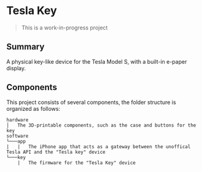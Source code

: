 # Tesla Key

> This is a work-in-progress project

## Summary

A physical key-like device for the Tesla Model S, with a built-in e-paper display.


## Components

This project consists of several components, the folder structure is organized as follows:

```
hardware
│   The 3D-printable components, such as the case and buttons for the key
software
└───app
|   |   The iPhone app that acts as a gateway between the unoffical Tesla API and the "Tesla key" device
└───key
    |   The firmware for the "Tesla Key" device
```
